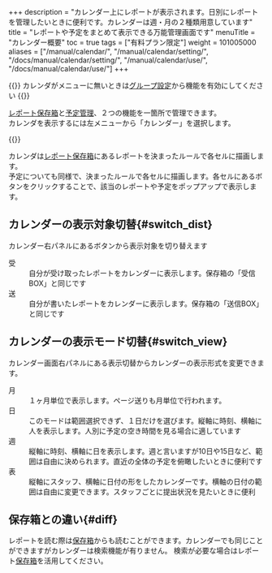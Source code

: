 +++
description = "カレンダー上にレポートが表示されます。日別にレポートを管理したいときに便利です。カレンダーは週・月の２種類用意しています"
title = "レポートや予定をまとめて表示できる万能管理画面です"
menuTitle = "カレンダー概要"
toc = true
tags = ["有料プラン限定"]
weight = 101005000
aliases = ["/manual/calendar/", "/manual/calendar/setting/", "/docs/manual/calendar/setting/", "/manual/calendar/use/", "/docs/manual/calendar/use/"]
+++


{{<info>}}
カレンダがメニューに無いときは[グループ設定](/docs/manual/initial-setting/setting-group/#edit)から機能を有効にしてください
{{</info>}}


[レポート保存箱](/docs/manual/read-report/list/)と[予定管理](/docs/manual/event/list/)、２つの機能を一箇所で管理できます。  
カレンダを表示するには左メニューから「カレンダー」を選択します。



{{<icatch filename="calendar" msg="これは月カレンダ 画面の例です" title="カレンダーモードではレポートの提出日や枚数が月単位で俯瞰できます" fontsize="30px" alice="here">}}


カレンダは[レポート保存箱](/docs/manual/read-report/list/)にあるレポートを決まったルールで各セルに描画します。  
予定についても同様で、決まったルールで各セルに描画します。各セルにあるボタンをクリックすることで、該当のレポートや予定をポップアップで表示します。


## カレンダーの表示対象切替{#switch_dist}

カレンダー右パネルにあるボタンから表示対象を切り替えます

<dl class="basic">
<dt>受</dt>
<dd>自分が受け取ったレポートをカレンダーに表示します。保存箱の「受信BOX」と同じです</dd>
<dt>送</dt>
<dd>自分が書いたレポートをカレンダーに表示します。保存箱の「送信BOX」と同じです</dd>
</dl>


## カレンダーの表示モード切替{#switch_view}

カレンダー画面右パネルにある表示切替からカレンダーの表示形式を変更できます。

<dl class="basic">
<dt>月</dt>
<dd>１ヶ月単位で表示します。ページ送りも月単位で行われます。</dd>
<dt>日</dt>
<dd>このモードは範囲選択できず、１日だけを選びます。縦軸に時刻、横軸に人を表示します。人別に予定の空き時間を見る場合に適しています</dd>
<dt>週</dt>
<dd>縦軸に時刻、横軸に日を表示します。週と言いますが10日や15日など、範囲は自由に決められます。直近の全体の予定を俯瞰したいときに便利です</dd>
<dt>表</dt>
<dd>縦軸にスタッフ、横軸に日付の形をしたカレンダーです。横軸の日付の範囲は自由に変更できます。スタッフごとに提出状況を見たいときに便利</dd>
</dl>

## 保存箱との違い{#diff}

レポートを読む際は[保存箱](/docs/manual/read-report/list/)からも読むことができます。カレンダーでも同じことができますがカレンダーは検索機能が有りません。
検索が必要な場合はレポート[保存箱](/docs/manual/read-report/list/)を活用してください。

